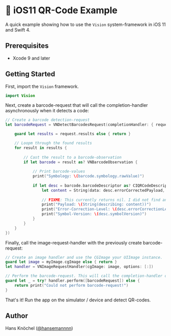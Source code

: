 # 🔲 iOS11 QR-Code Example
A quick example showing how to use the `Vision` system-framework in iOS 11 and Swift 4.

## Prerequisites
* Xcode 9 and later

## Getting Started
First, import the `Vision` framework.
```swift
import Vision
```
Next, create a barcode-request that will call the completion-handler asynchronously when it detects a code:
```swift
// Create a barcode detection-request
let barcodeRequest = VNDetectBarcodesRequest(completionHandler: { request, error in

    guard let results = request.results else { return }

    // Loopm through the found results
    for result in results {
        
        // Cast the result to a barcode-observation
        if let barcode = result as? VNBarcodeObservation {
            
            // Print barcode-values
            print("Symbology: \(barcode.symbology.rawValue)")
            
            if let desc = barcode.barcodeDescriptor as? CIQRCodeDescriptor {
                let content = String(data: desc.errorCorrectedPayload, encoding: .utf8)
                
                // FIXME: This currently returns nil. I did not find any docs on how to encode the data properly so far.
                print("Payload: \(String(describing: content))")
                print("Error-Correction-Level: \(desc.errorCorrectionLevel)")
                print("Symbol-Version: \(desc.symbolVersion)")
            }
        }
    }
})
```
Finally, call the image-request-handler with the previously create barcode-request:
```swift
// Create an image handler and use the CGImage your UIImage instance.
guard let image = myImage.cgImage else { return }
let handler = VNImageRequestHandler(cgImage: image, options: [:])

// Perform the barcode-request. This will call the completion-handler of the barcode-request.
guard let _ = try? handler.perform([barcodeRequest]) else {
    return print("Could not perform barcode-request!")
}
```
That's it! Run the app on the simulator / device and detect QR-codes.

## Author
Hans Knöchel ([@hansemannnn](https://twitter.com/hansemannnn))
